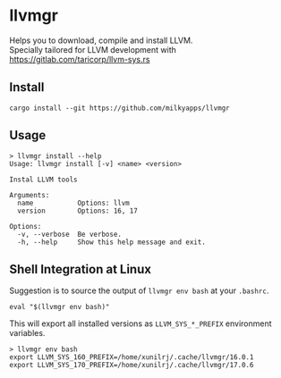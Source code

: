 # llvmgr

Helps you to download, compile and install LLVM.  
Specially tailored for LLVM development with https://gitlab.com/taricorp/llvm-sys.rs

## Install

```
cargo install --git https://github.com/milkyapps/llvmgr
```

## Usage

```
> llvmgr install --help
Usage: llvmgr install [-v] <name> <version>

Instal LLVM tools

Arguments:
  name           Options: llvm
  version        Options: 16, 17

Options:
  -v, --verbose  Be verbose.
  -h, --help     Show this help message and exit.
```

## Shell Integration at Linux

Suggestion is to source the output of `llvmgr env bash` at your `.bashrc`.

```
eval "$(llvmgr env bash)"
```

This will export all installed versions as `LLVM_SYS_*_PREFIX` environment variables.

```
> llvmgr env bash
export LLVM_SYS_160_PREFIX=/home/xunilrj/.cache/llvmgr/16.0.1
export LLVM_SYS_170_PREFIX=/home/xunilrj/.cache/llvmgr/17.0.6
```
